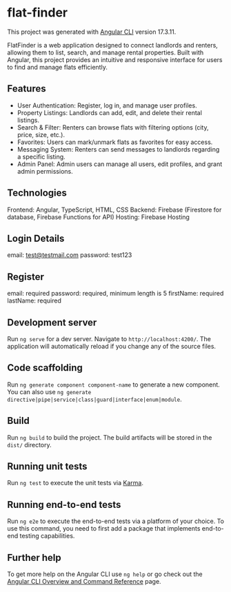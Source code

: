 # flat-finder

This project was generated with [Angular CLI](https://github.com/angular/angular-cli) version 17.3.11.

FlatFinder is a web application designed to connect landlords and renters, allowing them to list, search, and manage rental properties. Built with Angular, this project provides an intuitive and responsive interface for users to find and manage flats efficiently.


## Features

- User Authentication: Register, log in, and manage user profiles.
- Property Listings: Landlords can add, edit, and delete their rental listings.
- Search & Filter: Renters can browse flats with filtering options (city, price, size, etc.).
- Favorites: Users can mark/unmark flats as favorites for easy access.
- Messaging System: Renters can send messages to landlords regarding a specific listing.
- Admin Panel: Admin users can manage all users, edit profiles, and grant admin permissions.


## Technologies

Frontend: Angular, TypeScript, HTML, CSS
Backend: Firebase (Firestore for database, Firebase Functions for API)
Hosting: Firebase Hosting


## Login Details
email: test@testmail.com
password: test123


## Register
email: required
password: required, minimum length is 5
firstName: required
lastName: required


## Development server

Run `ng serve` for a dev server. Navigate to `http://localhost:4200/`. The application will automatically reload if you change any of the source files.

## Code scaffolding

Run `ng generate component component-name` to generate a new component. You can also use `ng generate directive|pipe|service|class|guard|interface|enum|module`.

## Build

Run `ng build` to build the project. The build artifacts will be stored in the `dist/` directory.

## Running unit tests

Run `ng test` to execute the unit tests via [Karma](https://karma-runner.github.io).

## Running end-to-end tests

Run `ng e2e` to execute the end-to-end tests via a platform of your choice. To use this command, you need to first add a package that implements end-to-end testing capabilities.

## Further help

To get more help on the Angular CLI use `ng help` or go check out the [Angular CLI Overview and Command Reference](https://angular.io/cli) page.
